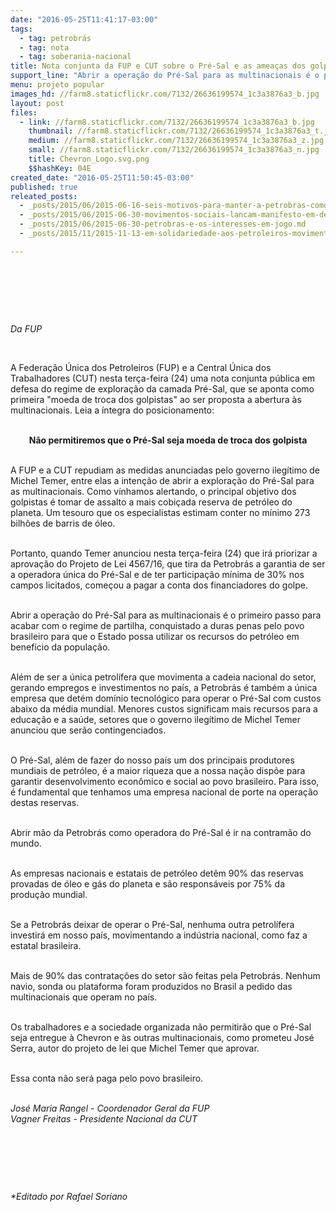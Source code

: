 ```yaml
---
date: "2016-05-25T11:41:17-03:00"
tags:
  - tag: petrobrás
  - tag: nota
  - tag: soberania-nacional
title: Nota conjunta da FUP e CUT sobre o Pré-Sal e as ameaças dos golpistas à soberania
support_line: "Abrir a operação do Pré-Sal para as multinacionais é o primeiro passo para acabar com o regime de partilha, conquistado a duras penas pelo povo brasileiro para que o Estado possa utilizar os recursos do petróleo em benefício da população."
menu: projeto popular
images_hd: //farm8.staticflickr.com/7132/26636199574_1c3a3876a3_b.jpg
layout: post
files:
  - link: //farm8.staticflickr.com/7132/26636199574_1c3a3876a3_b.jpg
    thumbnail: //farm8.staticflickr.com/7132/26636199574_1c3a3876a3_t.jpg
    medium: //farm8.staticflickr.com/7132/26636199574_1c3a3876a3_z.jpg
    small: //farm8.staticflickr.com/7132/26636199574_1c3a3876a3_n.jpg
    title: Chevron_Logo.svg.png
    $$hashKey: 04E
created_date: "2016-05-25T11:50:45-03:00"
published: true
releated_posts:
  - _posts/2015/06/2015-06-16-seis-motivos-para-manter-a-petrobras-como-operadora-unica-na-area-do-pre-sal.md
  - _posts/2015/06/2015-06-30-movimentos-sociais-lancam-manifesto-em-defesa-da-petrobras.md
  - _posts/2015/06/2015-06-30-petrobras-e-os-interesses-em-jogo.md
  - _posts/2015/11/2015-11-13-em-solidariedade-aos-petroleiros-movimentos-ocupam-ministerio-de-minas-e-energia.md

---
```

<p>&nbsp;</p>

<p>&nbsp;</p>

<p>&nbsp;</p>

<p><em>Da FUP</em></p>

<p>&nbsp;</p>

<p>A Federa&ccedil;&atilde;o &Uacute;nica dos Petroleiros (FUP) e a Central &Uacute;nica dos Trabalhadores (CUT) nesta ter&ccedil;a-feira (24) uma nota conjunta p&uacute;blica em defesa do regime de explora&ccedil;&atilde;o da camada Pr&eacute;-Sal, que se aponta como primeira &quot;moeda de troca dos golpistas&quot; ao ser proposta a abertura &agrave;s multinacionais. Leia a &iacute;ntegra do posicionamento:</p>

<p style="text-align: center;"><br />
<strong>N&atilde;o permitiremos que o Pr&eacute;-Sal seja moeda de troca dos golpista</strong></p>

<p><br />
A FUP e a CUT repudiam as medidas anunciadas pelo governo ileg&iacute;timo de Michel Temer, entre elas a inten&ccedil;&atilde;o de abrir a explora&ccedil;&atilde;o do Pr&eacute;-Sal para as multinacionais. Como v&iacute;nhamos alertando, o principal objetivo dos golpistas &eacute; tomar de assalto a mais cobi&ccedil;ada reserva de petr&oacute;leo do planeta. Um tesouro que os especialistas estimam conter no m&iacute;nimo 273 bilh&otilde;es de barris de &oacute;leo.</p>

<p><br />
Portanto, quando Temer anunciou nesta ter&ccedil;a-feira (24) que ir&aacute; priorizar a aprova&ccedil;&atilde;o do Projeto de Lei 4567/16, que tira da Petrobr&aacute;s a garantia de ser a operadora &uacute;nica do Pr&eacute;-Sal e de ter participa&ccedil;&atilde;o m&iacute;nima de 30% nos campos licitados, come&ccedil;ou a pagar a conta dos financiadores do golpe.</p>

<p><br />
Abrir a opera&ccedil;&atilde;o do Pr&eacute;-Sal para as multinacionais &eacute; o primeiro passo para acabar com o regime de partilha, conquistado a duras penas pelo povo brasileiro para que o Estado possa utilizar os recursos do petr&oacute;leo em benef&iacute;cio da popula&ccedil;&atilde;o.</p>

<p><br />
Al&eacute;m de ser a &uacute;nica petrol&iacute;fera que movimenta a cadeia nacional do setor, gerando empregos e investimentos no pa&iacute;s, a Petrobr&aacute;s &eacute; tamb&eacute;m a &uacute;nica empresa que det&eacute;m dom&iacute;nio tecnol&oacute;gico para operar o Pr&eacute;-Sal com custos abaixo da m&eacute;dia mundial. Menores custos significam mais recursos para a educa&ccedil;&atilde;o e a sa&uacute;de, setores que o governo ileg&iacute;timo de Michel Temer anunciou que ser&atilde;o contingenciados.</p>

<p><br />
O Pr&eacute;-Sal, al&eacute;m de fazer do nosso pa&iacute;s um dos principais produtores mundiais de petr&oacute;leo, &eacute; a maior riqueza que a nossa na&ccedil;&atilde;o disp&otilde;e para garantir desenvolvimento econ&ocirc;mico e social ao povo brasileiro. Para isso, &eacute; fundamental que tenhamos uma empresa nacional de porte na opera&ccedil;&atilde;o destas reservas.</p>

<p><br />
Abrir m&atilde;o da Petrobr&aacute;s como operadora do Pr&eacute;-Sal &eacute; ir na contram&atilde;o do mundo.</p>

<p><br />
As empresas nacionais e estatais de petr&oacute;leo det&ecirc;m 90% das reservas provadas de &oacute;leo e g&aacute;s do planeta e s&atilde;o respons&aacute;veis por 75% da produ&ccedil;&atilde;o mundial.</p>

<p><br />
Se a Petrobr&aacute;s deixar de operar o Pr&eacute;-Sal, nenhuma outra petrol&iacute;fera investir&aacute; em nosso pa&iacute;s, movimentando a ind&uacute;stria nacional, como faz a estatal brasileira.</p>

<p><br />
Mais de 90% das contrata&ccedil;&otilde;es do setor s&atilde;o feitas pela Petrobr&aacute;s. Nenhum navio, sonda ou plataforma foram produzidos no Brasil a pedido das multinacionais que operam no pa&iacute;s.</p>

<p><br />
Os trabalhadores e a sociedade organizada n&atilde;o permitir&atilde;o que o Pr&eacute;-Sal seja entregue &agrave; Chevron e &agrave;s outras multinacionais, como prometeu Jos&eacute; Serra, autor do projeto de lei que Michel Temer que aprovar.</p>

<p><br />
Essa conta n&atilde;o ser&aacute; paga pelo povo brasileiro.</p>

<p><br />
<em>Jos&eacute; Maria Rangel - Coordenador Geral da FUP<br />
Vagner Freitas - Presidente Nacional da CUT</em></p>

<p>&nbsp;</p>

<p>&nbsp;</p>

<p>&nbsp;</p>

<p><em>*Editado por Rafael Soriano</em></p>
